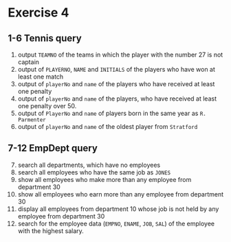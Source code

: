 # Exercise 4
## 1-6 Tennis query
1. output ```TEAMNO``` of the teams in which the player with the number 27 is not captain
2. output of ```PLAYERNO```, ```NAME``` and ```INITIALS``` of the players who have won at least one match
3. output of ```playerNo``` and ```name``` of the players who have received at least one penalty
4. output of ```playerNo``` and ```name``` of the players, who have received at least one penalty over 50.
5. output of ```PlayerNo``` and ```name``` of players born in the same year as ```R. Parmenter```
6. output of ```playerNo``` and ```name``` of the oldest player from ```Stratford```
## 7-12 EmpDept query
7. search all departments, which have no employees
8. search all employees who have the same job as ```JONES```
9. show all employees who make more than any employee from department 30
10. show all employees who earn more than any employee from department 30
11. display all employees from department 10 whose job is not held by any employee from department 30
12. search for the employee data (```EMPNO```, ```ENAME```, ```JOB```, ```SAL```) of the employee with the highest salary.
